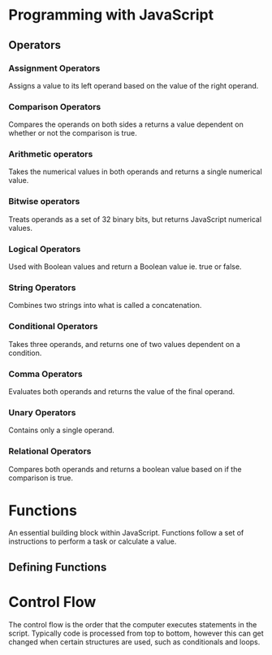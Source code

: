 # Programming with JavaScript

## Operators

### Assignment Operators
Assigns a value to its left operand based on the value of the right operand. 

### Comparison Operators
Compares the operands on both sides a returns a value dependent on whether or not the comparison is true. 

### Arithmetic operators
Takes the numerical values in both operands and returns a single numerical value. 

### Bitwise operators
Treats operands as a set of 32 binary bits, but returns JavaScript numerical values.

### Logical Operators
Used with Boolean values and return a Boolean value ie. true or false.

### String Operators 
Combines two strings into what is called a concatenation. 

### Conditional Operators
Takes three operands, and returns one of two values dependent on a condition.

### Comma Operators
Evaluates both operands and returns the value of the final operand. 

### Unary Operators
Contains only a single operand. 

### Relational Operators
Compares both operands and returns a boolean value based on if the comparison is true.

# Functions
An essential building block within JavaScript. Functions follow a set of instructions to perform a task or calculate a value. 

## Defining Functions



# Control Flow
The control flow is the order that the computer executes statements in the script. Typically code is processed from top to bottom, however this can get changed when certain structures are used, such as conditionals and loops.